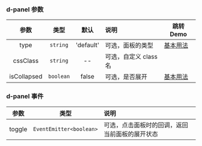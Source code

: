 ### d-panel 参数

|    参数     |   类型    |   默认    | 说明                  | 跳转 Demo                                  |
| :---------: | :-------: | :-------: | :-------------------- | ------------------------------------------ |
|    type     | `string`  | 'default' | 可选，面板的类型      | [基本用法](/components/panel/demo#basic-usage) |
|  cssClass   | `string`  |    --     | 可选，自定义 class 名 |
| isCollapsed | `boolean` |   false   | 可选，是否展开        | [基本用法](/components/panel/demo#basic-usage) |

### d-panel 事件

|  参数  |          类型           | 说明                                           |
| :----: | :---------------------: | :--------------------------------------------- |
| toggle | `EventEmitter<boolean>` | 可选，点击面板时的回调，返回当前面板的展开状态 |
